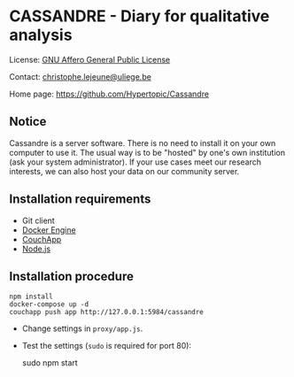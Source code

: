 CASSANDRE - Diary for qualitative analysis
==========================================

License: [GNU Affero General Public License](http://www.gnu.org/licenses/agpl.html)

Contact: <christophe.lejeune@uliege.be>

Home page: <https://github.com/Hypertopic/Cassandre>

Notice
------

Cassandre is a server software. There is no need to install it on your own computer to use it. The usual way is to be "hosted" by one's own institution (ask your system administrator). If your use cases meet our research interests, we can also host your data on our community server.

Installation requirements
-------------------------

* Git client
* [Docker Engine](https://docs.docker.com/install/)
* [CouchApp](https://github.com/jchris/couchapp) 
* [Node.js](http://nodejs.org/)

Installation procedure
----------------------

    npm install
    docker-compose up -d
    couchapp push app http://127.0.0.1:5984/cassandre

* Change settings in `proxy/app.js`.
* Test the settings (`sudo` is required for port 80):

    sudo npm start
